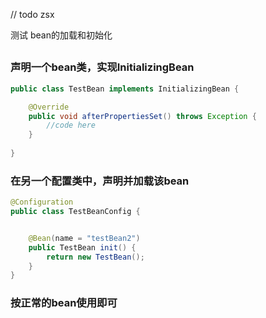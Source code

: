 // todo zsx


测试 bean的加载和初始化

##

### 声明一个bean类，实现InitializingBean

```java
public class TestBean implements InitializingBean {

    @Override
    public void afterPropertiesSet() throws Exception {
        //code here
    }
    
}
```

### 在另一个配置类中，声明并加载该bean

```java
@Configuration
public class TestBeanConfig {


    @Bean(name = "testBean2")
    public TestBean init() {
        return new TestBean();
    }
}
```

### 按正常的bean使用即可